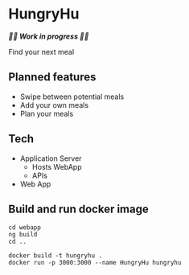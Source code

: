 # HungryHu

***🧑‍🏭 Work in progress 🧑‍🏭***

Find your next meal

## Planned features

- Swipe between potential meals
- Add your own meals
- Plan your meals

## Tech

- Application Server
    - Hosts WebApp
    - APIs
- Web App

## Build and run docker image

```
cd webapp
ng build
cd ..

docker build -t hungryhu .
docker run -p 3000:3000 --name HungryHu hungryhu
```
